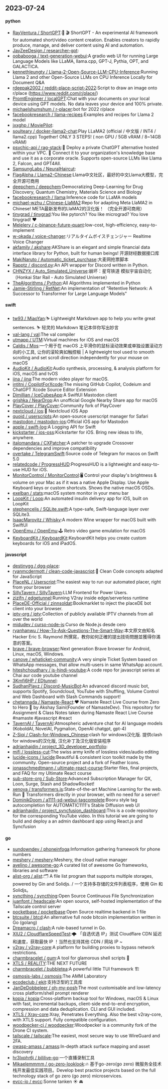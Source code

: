 ## 2023-07-24

#### python
* [RayVentura / ShortGPT](https://github.com/RayVentura/ShortGPT):🚀
🎬
ShortGPT - An experimental AI framework for automated short/video content creation. Enables creators to rapidly produce, manage, and deliver content using AI and automation.
* [JayZeeDesign / researcher-gpt](https://github.com/JayZeeDesign/researcher-gpt):
* [oobabooga / text-generation-webui](https://github.com/oobabooga/text-generation-webui):A gradio web UI for running Large Language Models like LLaMA, llama.cpp, GPT-J, Pythia, OPT, and GALACTICA.
* [kennethleungty / Llama-2-Open-Source-LLM-CPU-Inference](https://github.com/kennethleungty/Llama-2-Open-Source-LLM-CPU-Inference):Running Llama 2 and other Open-Source LLMs on CPU Inference Locally for Document Q&A
* [rdeepak2002 / reddit-place-script-2022](https://github.com/rdeepak2002/reddit-place-script-2022):Script to draw an image onto r/place (https://www.reddit.com/r/place/)
* [PromtEngineer / localGPT](https://github.com/PromtEngineer/localGPT):Chat with your documents on your local device using GPT models. No data leaves your device and 100% private.
* [michaelshumshum / r-placer](https://github.com/michaelshumshum/r-placer):bot for 2022 r/place
* [facebookresearch / llama-recipes](https://github.com/facebookresearch/llama-recipes):Examples and recipes for Llama 2 model
* [jxxghp / MoviePilot](https://github.com/jxxghp/MoviePilot):
* [soulteary / docker-llama2-chat](https://github.com/soulteary/docker-llama2-chat):Play LLaMA2 (official / 中文版 / INT4 / llama2.cpp) Together! ONLY 3 STEPS! ( non GPU / 5GB vRAM / 8~14GB vRAM)
* [psychic-api / rag-stack](https://github.com/psychic-api/rag-stack):🤖
Deploy a private ChatGPT alternative hosted within your VPC.
🔮
Connect it to your organization's knowledge base and use it as a corporate oracle. Supports open-source LLMs like Llama 2, Falcon, and GPT4All.
* [SamsungLabs / NeuralHaircut](https://github.com/SamsungLabs/NeuralHaircut):
* [FlagAlpha / Llama2-Chinese](https://github.com/FlagAlpha/Llama2-Chinese):Llama中文社区，最好的中文Llama大模型，完全开源可商用
* [deepchem / deepchem](https://github.com/deepchem/deepchem):Democratizing Deep-Learning for Drug Discovery, Quantum Chemistry, Materials Science and Biology
* [facebookresearch / llama](https://github.com/facebookresearch/llama):Inference code for LLaMA models
* [michael-wzhu / Chinese-LlaMA2](https://github.com/michael-wzhu/Chinese-LlaMA2):Repo for adapting Meta LlaMA2 in Chinese! META最新发布的LlaMA2的汉化版！ （完全开源可商用）
* [tinygrad / tinygrad](https://github.com/tinygrad/tinygrad):You like pytorch? You like micrograd? You love tinygrad!
❤️
* [Melelery / c-binance-future-quant](https://github.com/Melelery/c-binance-future-quant):low-cost, high-efficiency, easy-to-implement
* [w-okada / voice-changer](https://github.com/w-okada/voice-changer):リアルタイムボイスチェンジャー Realtime Voice Changer
* [akfamily / akshare](https://github.com/akfamily/akshare):AKShare is an elegant and simple financial data interface library for Python, built for human beings! 开源财经数据接口库
* [MakiNaruto / Automatic_ticket_purchase](https://github.com/MakiNaruto/Automatic_ticket_purchase):大麦网抢票脚本
* [Rapptz / discord.py](https://github.com/Rapptz/discord.py):An API wrapper for Discord written in Python.
* [CHNZYX / Auto_Simulated_Universe](https://github.com/CHNZYX/Auto_Simulated_Universe):崩坏：星穹铁道 模拟宇宙自动化 （Honkai Star Rail - Auto Simulated Universe）
* [TheAlgorithms / Python](https://github.com/TheAlgorithms/Python):All Algorithms implemented in Python
* [Jamie-Stirling / RetNet](https://github.com/Jamie-Stirling/RetNet):An implementation of "Retentive Network: A Successor to Transformer for Large Language Models"

#### swift
* [tw93 / MiaoYan](https://github.com/tw93/MiaoYan):⛷
Lightweight Markdown app to help you write great sentences.
⛷
轻灵的 Markdown 笔记本伴你写出妙言
* [val-lang / val](https://github.com/val-lang/val):The val compiler
* [utmapp / UTM](https://github.com/utmapp/UTM):Virtual machines for iOS and macOS
* [Caldis / Mos](https://github.com/Caldis/Mos):一个用于在 macOS 上平滑你的鼠标滚动效果或单独设置滚动方向的小工具, 让你的滚轮爽如触控板 | A lightweight tool used to smooth scrolling and set scroll direction independently for your mouse on macOS
* [AudioKit / AudioKit](https://github.com/AudioKit/AudioKit):Audio synthesis, processing, & analysis platform for iOS, macOS and tvOS
* [iina / iina](https://github.com/iina/iina):The modern video player for macOS.
* [intitni / CopilotForXcode](https://github.com/intitni/CopilotForXcode):The missing GitHub Copilot, Codeium and ChatGPT Xcode Source Editor Extension
* [Dimillian / IceCubesApp](https://github.com/Dimillian/IceCubesApp):A SwiftUI Mastodon client
* [grishka / NearDrop](https://github.com/grishka/NearDrop):An unofficial Google Nearby Share app for macOS
* [PlayCover / PlayCover](https://github.com/PlayCover/PlayCover):Community fork of PlayCover
* [nextcloud / ios](https://github.com/nextcloud/ios):📱
Nextcloud iOS App
* [quoid / userscripts](https://github.com/quoid/userscripts):An open-source userscript manager for Safari
* [mastodon / mastodon-ios](https://github.com/mastodon/mastodon-ios):Official iOS app for Mastodon
* [apple / swift-log](https://github.com/apple/swift-log):A Logging API for Swift
* [kickstarter / ios-oss](https://github.com/kickstarter/ios-oss):Kickstarter for iOS. Bring new ideas to life, anywhere.
* [italomandara / CXPatcher](https://github.com/italomandara/CXPatcher):A patcher to upgrade Crossover dependencies and improve compatibility
* [overtake / TelegramSwift](https://github.com/overtake/TelegramSwift):Source code of Telegram for macos on Swift 5.0
* [relatedcode / ProgressHUD](https://github.com/relatedcode/ProgressHUD):ProgressHUD is a lightweight and easy-to-use HUD for iOS.
* [MonitorControl / MonitorControl](https://github.com/MonitorControl/MonitorControl):🖥
Control your display's brightness & volume on your Mac as if it was a native Apple Display. Use Apple Keyboard keys or custom shortcuts. Shows the native macOS OSDs.
* [exelban / stats](https://github.com/exelban/stats):macOS system monitor in your menu bar
* [LoopKit / Loop](https://github.com/LoopKit/Loop):An automated insulin delivery app for iOS, built on LoopKit
* [stephencelis / SQLite.swift](https://github.com/stephencelis/SQLite.swift):A type-safe, Swift-language layer over SQLite3.
* [IsaacMarovitz / Whisky](https://github.com/IsaacMarovitz/Whisky):A modern Wine wrapper for macOS built with SwiftUI
* [OpenEmu / OpenEmu](https://github.com/OpenEmu/OpenEmu):🕹
Retro video game emulation for macOS
* [KeyboardKit / KeyboardKit](https://github.com/KeyboardKit/KeyboardKit):KeyboardKit helps you create custom keyboards for iOS and iPadOS.

#### javascript
* [destinygg / dgg-place](https://github.com/destinygg/dgg-place):
* [ryanmcdermott / clean-code-javascript](https://github.com/ryanmcdermott/clean-code-javascript):🛁
Clean Code concepts adapted for JavaScript
* [PlaceNL / Userscript](https://github.com/PlaceNL/Userscript):The easiest way to run our automated placer, right from your browser
* [SillyTavern / SillyTavern](https://github.com/SillyTavern/SillyTavern):LLM Frontend for Power Users.
* [zizifn / edgetunnel](https://github.com/zizifn/edgetunnel):Running V2ray inside edge/serverless runtime
* [PlaceDE-Official / zinnsoldat](https://github.com/PlaceDE-Official/zinnsoldat):Bookmarklet to inject the placeDE bot client into your browser.
* [iptv-org / iptv](https://github.com/iptv-org/iptv):Collection of publicly available IPTV channels from all over the world
* [midudev / curso-node-js](https://github.com/midudev/curso-node-js):Curso de Node.js desde cero
* [ryanhanwu / How-To-Ask-Questions-The-Smart-Way](https://github.com/ryanhanwu/How-To-Ask-Questions-The-Smart-Way):本文原文由知名 Hacker Eric S. Raymond 所撰寫，教你如何正確的提出技術問題並獲得你滿意的答案。
* [brave / brave-browser](https://github.com/brave/brave-browser):Next generation Brave browser for Android, Linux, macOS, Windows.
* [canove / whaticket-community](https://github.com/canove/whaticket-community):A very simple Ticket System based on WhatsApp messages, that allow multi-users in same WhatsApp account.
* [hiteshchoudhary / js-hindi-youtube](https://github.com/hiteshchoudhary/js-hindi-youtube):A code repo for javascript series at Chai aur code youtube channel
* [3Kmfi6HP / EDtunnel](https://github.com/3Kmfi6HP/EDtunnel):
* [SudhanPlayz / Discord-MusicBot](https://github.com/SudhanPlayz/Discord-MusicBot):An advanced discord music bot, supports Spotify, Soundcloud, YouTube with Shuffling, Volume Control and Web Dashboard with Slash Commands support!
* [chetannada / Namaste-React](https://github.com/chetannada/Namaste-React):❤
Namaste React Live Course from Zero to Hero
🚀
by Akshay Saini(Founder of NamasteDev). This repository for Assignment & Class Notes taken during Namaste React Live Course #namaste #javascript #react
* [TavernAI / TavernAI](https://github.com/TavernAI/TavernAI):Atmospheric adventure chat for AI language models (KoboldAI, NovelAI, Pygmalion, OpenAI chatgpt, gpt-4)
* [Z-Siqi / Clash-for-Windows_Chinese](https://github.com/Z-Siqi/Clash-for-Windows_Chinese):clash for windows汉化版. 提供clash for windows的汉化版, 汉化补丁及汉化版安装程序
* [adrianhajdin / project_3D_developer_portfolio](https://github.com/adrianhajdin/project_3D_developer_portfolio):
* [mifi / lossless-cut](https://github.com/mifi/lossless-cut):The swiss army knife of lossless video/audio editing
* [lucide-icons / lucide](https://github.com/lucide-icons/lucide):Beautiful & consistent icon toolkit made by the community. Open-source project and a fork of Feather Icons.
* [jonasschmedtmann / ultimate-react-course](https://github.com/jonasschmedtmann/ultimate-react-course):Starter files, final projects, and FAQ for my Ultimate React course
* [sub-store-org / Sub-Store](https://github.com/sub-store-org/Sub-Store):Advanced Subscription Manager for QX, Loon, Surge, Stash and ShadowRocket!
* [xenova / transformers.js](https://github.com/xenova/transformers.js):State-of-the-art Machine Learning for the web. Run
🤗
Transformers directly in your browser, with no need for a server!
* [DominikDoom / a1111-sd-webui-tagcomplete](https://github.com/DominikDoom/a1111-sd-webui-tagcomplete):Booru style tag autocompletion for AUTOMATIC1111's Stable Diffusion web UI
* [adrianhajdin / project_syncfusion_dashboard](https://github.com/adrianhajdin/project_syncfusion_dashboard):This is a code repository for the corresponding YouTube video. In this tutorial we are going to build and deploy a an admin dashboard app using React.js and Syncfusion

#### go
* [sundowndev / phoneinfoga](https://github.com/sundowndev/phoneinfoga):Information gathering framework for phone numbers
* [meshery / meshery](https://github.com/meshery/meshery):Meshery, the cloud native manager
* [avelino / awesome-go](https://github.com/avelino/awesome-go):A curated list of awesome Go frameworks, libraries and software
* [alist-org / alist](https://github.com/alist-org/alist):🗂️
A file list program that supports multiple storages, powered by Gin and Solidjs. / 一个支持多存储的文件列表程序，使用 Gin 和 Solidjs。
* [syncthing / syncthing](https://github.com/syncthing/syncthing):Open Source Continuous File Synchronization
* [juanfont / headscale](https://github.com/juanfont/headscale):An open source, self-hosted implementation of the Tailscale control server
* [pocketbase / pocketbase](https://github.com/pocketbase/pocketbase):Open Source realtime backend in 1 file
* [btcsuite / btcd](https://github.com/btcsuite/btcd):An alternative full node bitcoin implementation written in Go (golang)
* [Dreamacro / clash](https://github.com/Dreamacro/clash):A rule-based tunnel in Go.
* [XIU2 / CloudflareSpeedTest](https://github.com/XIU2/CloudflareSpeedTest):🌩
「自选优选 IP」测试 Cloudflare CDN 延迟和速度，获取最快 IP ！当然也支持其他 CDN / 网站 IP ~
* [v2ray / v2ray-core](https://github.com/v2ray/v2ray-core):A platform for building proxies to bypass network restrictions.
* [charmbracelet / gum](https://github.com/charmbracelet/gum):A tool for glamorous shell scripts
🎀
* [XTLS / REALITY](https://github.com/XTLS/REALITY):THE NEXT FUTURE
* [charmbracelet / bubbletea](https://github.com/charmbracelet/bubbletea):A powerful little TUI framework
🏗
* [osmosis-labs / osmosis](https://github.com/osmosis-labs/osmosis):The AMM Laboratory
* [ecodeclub / ekit](https://github.com/ecodeclub/ekit):支持泛型的工具库
* [JanDeDobbeleer / oh-my-posh](https://github.com/JanDeDobbeleer/oh-my-posh):The most customisable and low-latency cross platform/shell prompt renderer
* [kopia / kopia](https://github.com/kopia/kopia):Cross-platform backup tool for Windows, macOS & Linux with fast, incremental backups, client-side end-to-end encryption, compression and data deduplication. CLI and GUI included.
* [XTLS / Xray-core](https://github.com/XTLS/Xray-core):Xray, Penetrates Everything. Also the best v2ray-core, with XTLS support. Fully compatible configuration.
* [woodpecker-ci / woodpecker](https://github.com/woodpecker-ci/woodpecker):Woodpecker is a community fork of the Drone CI system.
* [tailscale / tailscale](https://github.com/tailscale/tailscale):The easiest, most secure way to use WireGuard and 2FA.
* [owasp-amass / amass](https://github.com/owasp-amass/amass):In-depth attack surface mapping and asset discovery
* [hr3lxphr6j / bililive-go](https://github.com/hr3lxphr6j/bililive-go):一个直播录制工具
* [Mikaelemmmm / go-zero-looklook](https://github.com/Mikaelemmmm/go-zero-looklook):🔥
基于go-zero(go zero) 微服务全技术栈开发最佳实践项目。Develop best practice projects based on the full technology stack of go zero (go zero) microservices.
* [evcc-io / evcc](https://github.com/evcc-io/evcc):Sonne tanken
☀️
🚘

